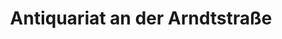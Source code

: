 ---
title: "Antiquariat an der Arndtstraße"
url: /bielefeld/antiquariat-an-der-arndtstrasse/
shop: Bücher
---